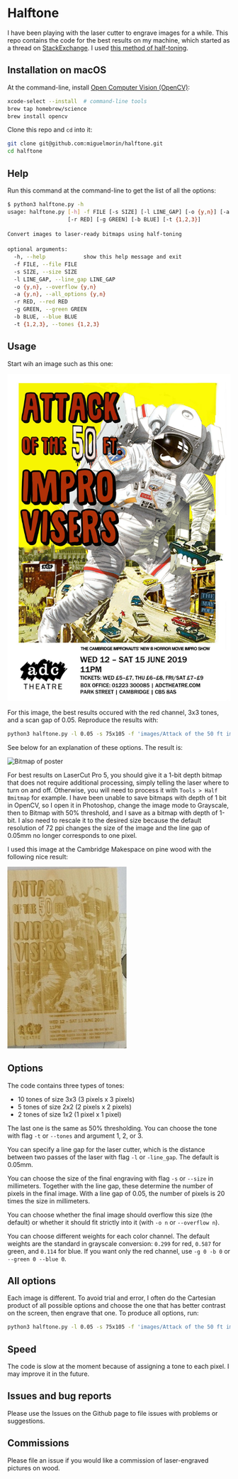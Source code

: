 # Halftone

I have been playing with the laser cutter to engrave images for a while. This
repo contains the code for the best results on my machine, which started as a
thread on
[StackExchange](https://graphicdesign.stackexchange.com/questions/124529/filter-to-preview-result-of-laser-engraving-of-photo). I
used [this method of half-toning](https://github.com/timfeirg/Basic-image-manipulation-in-OpenCV-under-C--).

## Installation on macOS

At the command-line, install [Open Computer Vision (OpenCV)](https://docs.opencv.org/):

```bash
xcode-select --install  # command-line tools
brew tap homebrew/science
brew install opencv
```

Clone this repo and `cd` into it:

```bash
git clone git@github.com:miguelmorin/halftone.git
cd halftone
```

## Help

Run this command at the command-line to get the list of all the options:

```bash
$ python3 halftone.py -h
usage: halftone.py [-h] -f FILE [-s SIZE] [-l LINE_GAP] [-o {y,n}] [-a {y,n}]
                   [-r RED] [-g GREEN] [-b BLUE] [-t {1,2,3}]

Convert images to laser-ready bitmaps using half-toning

optional arguments:
  -h, --help            show this help message and exit
  -f FILE, --file FILE
  -s SIZE, --size SIZE
  -l LINE_GAP, --line_gap LINE_GAP
  -o {y,n}, --overflow {y,n}
  -a {y,n}, --all_options {y,n}
  -r RED, --red RED
  -g GREEN, --green GREEN
  -b BLUE, --blue BLUE
  -t {1,2,3}, --tones {1,2,3}
```

## Usage

Start wih an image such as this one:

![Original poster](https://github.com/miguelmorin/halftone/blob/master/images/Attack%20of%20the%2050%20ft%20improvisers.jpg)

For this image, the best results occured with the red channel, 3x3 tones, and a
scan gap of 0.05. Reproduce the results with:

```bash
python3 halftone.py -l 0.05 -s 75x105 -f 'images/Attack of the 50 ft improvisers.jpg' -g 0 -b 0 -t 3 -o n
```

See below for an explanation of these options. The result is:

![Bitmap of
poster](https://github.com/miguelmorin/halftone/blob/master/images/Attack%20of%20the%2050%20ft%20improvisers.bmp)


For best results on LaserCut Pro 5, you should give it a 1-bit depth bitmap that
does not require additional processing, simply telling the laser where to turn
on and off. Otherwise, you will need to process it with `Tools > Half Bmitmap`
for example. I have been unable to save bitmaps with depth of 1 bit in OpenCV,
so I open it in Photoshop, change the image mode to Grayscale, then to Bitmap
with 50% threshold, and I save as a bitmap with depth of 1-bit. I also need to
rescale it to the desired size because the default resolution of 72 ppi changes
the size of the image and the line gap of 0.05mm no longer corresponds to one
pixel.

I used this image at the Cambridge Makespace on pine wood with the following
nice result:

![Engraving on pine wood](https://github.com/miguelmorin/halftone/blob/master/images/result.JPG)


## Options

The code contains three types of tones:

- 10 tones of size 3x3 (3 pixels x 3 pixels)
- 5 tones of size 2x2 (2 pixels x 2 pixels)
- 2 tones of size 1x2 (1 pixel x 1 pixel)

The last one is the same as 50% thresholding. You can choose the tone with flag
`-t` or `--tones` and argument 1, 2, or 3.

You can specify a line gap for the laser cutter, which is the distance between
two passes of the laser with flag `-l` or `-line_gap`. The default is 0.05mm.

You can choose the size of the final engraving with flag `-s` or `--size` in
millimeters. Together with the line gap, these determine the number of pixels in
the final image. With a line gap of 0.05, the number of pixels is 20 times the
size in millimeters.

You can choose whether the final image should overflow this size (the default)
or whether it should fit strictly into it (with `-o n` or `--overflow n`).

You can choose different weights for each color channel. The default weights are
the standard in grayscale conversion: `0.299` for red, `0.587` for green, and
`0.114` for blue. If you want only the red channel, use `-g 0 -b 0` or `--green
0 --blue 0`.


## All options

Each image is different. To avoid trial and error, I often do the Cartesian
product of all possible options and choose the one that has better contrast on
the screen, then engrave that one. To produce all options, run:

```bash
python3 halftone.py -l 0.05 -s 75x105 -f 'images/Attack of the 50 ft improvisers.jpg' --all y
```

## Speed

The code is slow at the moment because of assigning a tone to each pixel. I may
improve it in the future.

## Issues and bug reports

Please use the Issues on the Github page to file issues with problems or suggestions.

## Commissions

Please file an issue if you would like a commission of laser-engraved pictures
on wood.
